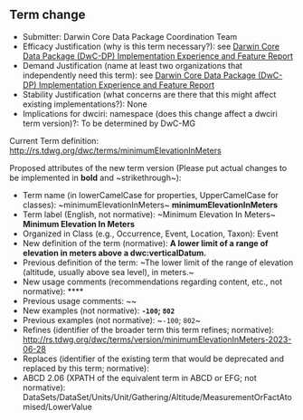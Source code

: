## Term change

* Submitter: Darwin Core Data Package Coordination Team
* Efficacy Justification (why is this term necessary?): see [Darwin Core Data Package (DwC-DP) Implementation Experience and Feature Report](https://gbif.github.io/dwc-dp/docs/dwc_dp_implementation_feature_reports.pdf)
* Demand Justification (name at least two organizations that independently need this term): see [Darwin Core Data Package (DwC-DP) Implementation Experience and Feature Report](https://gbif.github.io/dwc-dp/docs/dwc_dp_implementation_feature_reports.pdf)
* Stability Justification (what concerns are there that this might affect existing implementations?): None
* Implications for dwciri: namespace (does this change affect a dwciri term version)?: To be determined by DwC-MG

Current Term definition: http://rs.tdwg.org/dwc/terms/minimumElevationInMeters

Proposed attributes of the new term version (Please put actual changes to be implemented in **bold** and ~strikethrough~):

* Term name (in lowerCamelCase for properties, UpperCamelCase for classes): ~minimumElevationInMeters~ **minimumElevationInMeters**
* Term label (English, not normative): ~Minimum Elevation In Meters~ **Minimum Elevation In Meters**
* Organized in Class (e.g., Occurrence, Event, Location, Taxon): Event
* New definition of the term (normative): **A lower limit of a range of elevation in meters above a dwc:verticalDatum.**
* Previous definition of the term: ~The lower limit of the range of elevation (altitude, usually above sea level), in meters.~
* New usage comments (recommendations regarding content, etc., not normative): **** 
* Previous usage comments: ~~
* New examples (not normative): **`-100`; `802`**
* Previous examples (not normative): ~`-100`; `802`~
* Refines (identifier of the broader term this term refines; normative): http://rs.tdwg.org/dwc/terms/version/minimumElevationInMeters-2023-06-28
* Replaces (identifier of the existing term that would be deprecated and replaced by this term; normative): 
* ABCD 2.06 (XPATH of the equivalent term in ABCD or EFG; not normative): DataSets/DataSet/Units/Unit/Gathering/Altitude/MeasurementOrFactAtomised/LowerValue
